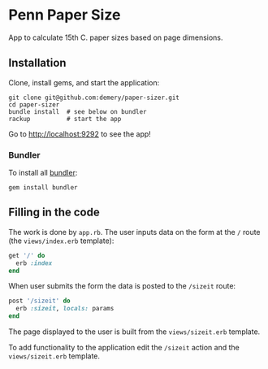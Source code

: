 
# Penn Paper Size #


App to calculate 15th C. paper sizes based on page dimensions.

## Installation ##

Clone, install gems, and start the application:

```
git clone git@github.com:demery/paper-sizer.git
cd paper-sizer
bundle install  # see below on bundler
rackup          # start the app
```
Go to <http://localhost:9292> to see the app!

### Bundler ###
To install all [bundler](bundler):

```
gem install bundler
```

[bundler]: http://bundler.io  "bundler.io"

## Filling in the code ##

The work is done by `app.rb`. The user inputs data on the form at the `/`
route (the `views/index.erb` template):

```ruby
get '/' do
  erb :index
end
```

When user submits the form the data is posted to the `/sizeit` route:

```ruby
post '/sizeit' do
  erb :sizeit, locals: params
end
```

The page displayed to the user is built from the `views/sizeit.erb` template.

To add functionality to the application edit the `/sizeit` action and the
`views/sizeit.erb` template.
